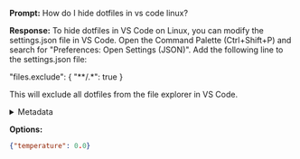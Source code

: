 **Prompt:**
How do I hide dotfiles in vs code linux?

**Response:**
To hide dotfiles in VS Code on Linux, you can modify the settings.json file in VS Code. Open the Command Palette (Ctrl+Shift+P) and search for "Preferences: Open Settings (JSON)". Add the following line to the settings.json file:

"files.exclude": {
    "**/.*": true
}

This will exclude all dotfiles from the file explorer in VS Code.

<details><summary>Metadata</summary>

- Duration: 1856 ms
- Datetime: 2024-01-02T16:33:22.040879
- Model: gpt-3.5-turbo-0613

</details>

**Options:**
```json
{"temperature": 0.0}
```

